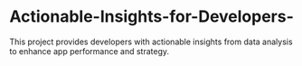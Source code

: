 # Actionable-Insights-for-Developers-
This project provides developers with actionable insights from data analysis to enhance app performance and strategy. 
